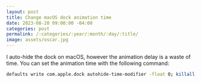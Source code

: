 ```yaml
---
layout: post
title: Change macOS dock animation time
date: 2023-08-20 09:00:00 -04:00
categories: post
permalink: /:categories/:year/:month/:day/:title/
image: assets/oscar.jpg
---
```


I auto-hide the dock on macOS, however the animation delay is a waste of time. You can set the animation time with the following command:

```bash
defaults write com.apple.dock autohide-time-modifier -float 0; killall Dock
```
